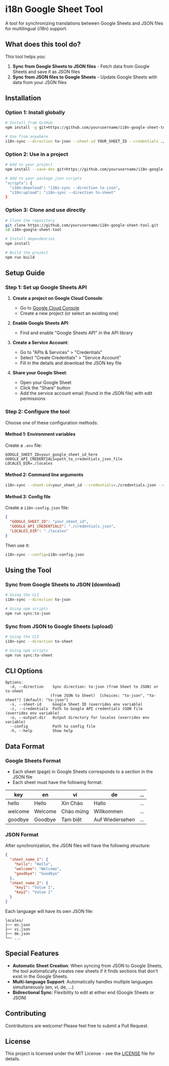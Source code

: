 # i18n Google Sheet Tool

A tool for synchronizing translations between Google Sheets and JSON files for multilingual (i18n) support.

## What does this tool do?

This tool helps you:

1. **Sync from Google Sheets to JSON files** - Fetch data from Google Sheets and save it as JSON files
2. **Sync from JSON files to Google Sheets** - Update Google Sheets with data from your JSON files

## Installation

### Option 1: Install globally

```bash
# Install from GitHub
npm install -g git+https://github.com/yourusername/i18n-google-sheet-tool.git

# Use from anywhere
i18n-sync --direction to-json --sheet-id YOUR_SHEET_ID --credentials ./credentials.json
```

### Option 2: Use in a project

```bash
# Add to your project
npm install --save-dev git+https://github.com/yourusername/i18n-google-sheet-tool.git

# Add to your package.json scripts
"scripts": {
  "i18n:download": "i18n-sync --direction to-json",
  "i18n:upload": "i18n-sync --direction to-sheet"
}
```

### Option 3: Clone and use directly

```bash
# Clone the repository
git clone https://github.com/yourusername/i18n-google-sheet-tool.git
cd i18n-google-sheet-tool

# Install dependencies
npm install

# Build the project
npm run build
```

## Setup Guide

### Step 1: Set up Google Sheets API

1. **Create a project on Google Cloud Console**:
   - Go to [Google Cloud Console](https://console.cloud.google.com/)
   - Create a new project (or select an existing one)

2. **Enable Google Sheets API**:
   - Find and enable "Google Sheets API" in the API library

3. **Create a Service Account**:
   - Go to "APIs & Services" > "Credentials"
   - Select "Create Credentials" > "Service Account"
   - Fill in the details and download the JSON key file

4. **Share your Google Sheet**:
   - Open your Google Sheet
   - Click the "Share" button
   - Add the service account email (found in the JSON file) with edit permissions

### Step 2: Configure the tool

Choose one of these configuration methods:

#### Method 1: Environment variables

Create a `.env` file:

```
GOOGLE_SHEET_ID=your_google_sheet_id_here
GOOGLE_API_CREDENTIALS=path_to_credentials_json_file
LOCALES_DIR=./locales
```

#### Method 2: Command line arguments

```bash
i18n-sync --sheet-id=your_sheet_id --credentials=./credentials.json --output-dir=./locales
```

#### Method 3: Config file

Create a `i18n-config.json` file:

```json
{
  "GOOGLE_SHEET_ID": "your_sheet_id",
  "GOOGLE_API_CREDENTIALS": "./credentials.json",
  "LOCALES_DIR": "./locales"
}
```

Then use it:

```bash
i18n-sync --config=i18n-config.json
```

## Using the Tool

### Sync from Google Sheets to JSON (download)

```bash
# Using the CLI
i18n-sync --direction to-json

# Using npm scripts
npm run sync:to-json
```

### Sync from JSON to Google Sheets (upload)

```bash
# Using the CLI
i18n-sync --direction to-sheet

# Using npm scripts
npm run sync:to-sheet
```

## CLI Options

```
Options:
  -d, --direction    Sync direction: to-json (from Sheet to JSON) or to-sheet
                    (from JSON to Sheet)  [choices: "to-json", "to-sheet"] [default: "to-json"]
  -s, --sheet-id     Google Sheet ID (overrides env variable)
  -c, --credentials  Path to Google API credentials JSON file (overrides env variable)
  -o, --output-dir   Output directory for locales (overrides env variable)
  --config           Path to config file
  -h, --help         Show help
```

## Data Format

### Google Sheets Format

- Each sheet (page) in Google Sheets corresponds to a section in the JSON file
- Each sheet must have the following format:

| key | en | vi | de | ... |
|-----|----|----|----|----|
| hello | Hello | Xin Chào | Hallo | ... |
| welcome | Welcome | Chào mừng | Willkommen | ... |
| goodbye | Goodbye | Tạm biệt | Auf Wiedersehen | ... |

### JSON Format

After synchronization, the JSON files will have the following structure:

```json
{
  "sheet_name_1": {
    "hello": "Hello",
    "welcome": "Welcome",
    "goodbye": "Goodbye"
  },
  "sheet_name_2": {
    "key1": "Value 1",
    "key2": "Value 2"
  }
}
```

Each language will have its own JSON file:
```
locales/
├── en.json
├── vi.json
├── de.json
└── ...
```

## Special Features

- **Automatic Sheet Creation**: When syncing from JSON to Google Sheets, the tool automatically creates new sheets if it finds sections that don't exist in the Google Sheets.
- **Multi-language Support**: Automatically handles multiple languages simultaneously (en, vi, de, ...)
- **Bidirectional Sync**: Flexibility to edit at either end (Google Sheets or JSON)

## Contributing

Contributions are welcome! Please feel free to submit a Pull Request.

## License

This project is licensed under the MIT License - see the [LICENSE](LICENSE) file for details. 